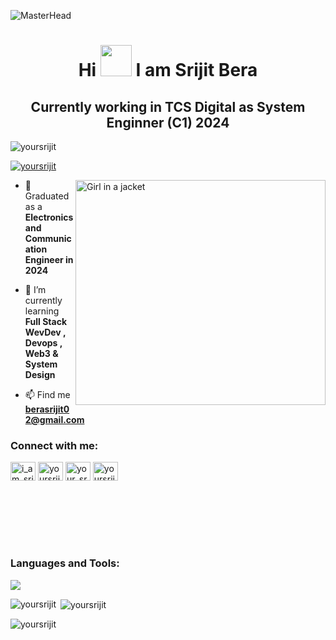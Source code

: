 
![MasterHead](https://media2.giphy.com/headers/GitHub/w8ZJLtJbmuph.gif)


<h1 align="center">Hi <img width="50" src="https://user-images.githubusercontent.com/62868878/222233583-8e691e5f-c334-4d2d-aaa8-a5bdd189e574.gif"> I am Srijit Bera</h1>
<h2 align="center">Currently working in TCS Digital as System Enginner (C1) 2024</h2>


<p align="left"> <img src="https://komarev.com/ghpvc/?username=yoursrijit&label=Profile%20views&color=0e75b6&style=flat" alt="yoursrijit" /> </p>

<p align="left"> <a href="https://github.com/ryo-ma/github-profile-trophy"><img src="https://github-profile-trophy.vercel.app/?username=yoursrijit" alt="yoursrijit" /></a> </p>



<img align="right" src="https://i.pinimg.com/564x/9d/4a/1d/9d4a1dad25a9d13451810d9cfd8acfee.jpg" alt="Girl in a jacket" width="400" height="360">



- 🔭 Graduated as a **Electronics and Communication Engineer in 2024**

- 🌱 I’m currently learning **Full Stack WevDev , Devops , Web3 & System Design**

- 📫 Find me **berasrijit02@gmail.com**


<h3 align="left">Connect with me:</h3>
<p align="left">
<a href="https://x.com/yoursrijit" target="blank"><img align="center" src="https://raw.githubusercontent.com/rahuldkjain/github-profile-readme-generator/master/src/images/icons/Social/twitter.svg" alt="i_am_srijit_" height="30" width="40" /></a>
<a href="https://linkedin.com/in/yoursrijit" target="blank"><img align="center" src="https://raw.githubusercontent.com/rahuldkjain/github-profile-readme-generator/master/src/images/icons/Social/linked-in-alt.svg" alt="yoursrijit" height="30" width="40" /></a>
<a href="https://www.instagram.com/make.me.dynamic/" target="blank"><img align="center" src="https://raw.githubusercontent.com/rahuldkjain/github-profile-readme-generator/master/src/images/icons/Social/instagram.svg" alt="your_srijit" height="30" width="40" /></a>
<a href="https://www.leetcode.com/yoursrijit" target="blank"><img align="center" src="https://raw.githubusercontent.com/rahuldkjain/github-profile-readme-generator/master/src/images/icons/Social/leet-code.svg" alt="yoursrijit" height="30" width="40" /></a>
</p>

<br/> <br/> <br/> <br/><br/>
<p>
<h3 align="left">Languages and Tools:</h3>
  <a href="https://skillicons.dev">
   <img src="https://skillicons.dev/icons?i=javascript,typescript,react,nodejs,express,mongodb,postgres,mysql,nextjs,docker,aws,cloudflare,redux,tailwind,java,firebase,git,github,prisma,postman,kubernet,drizzle"/>
  </a>
</p>

<p><img align="left" src="https://github-readme-stats.vercel.app/api/top-langs?username=yoursrijit&show_icons=true&locale=en&layout=compact&theme=highcontrast" alt="yoursrijit" /></p>

<p>&nbsp;<img align="center" src="https://github-readme-stats.vercel.app/api?username=yoursrijit&show_icons=true&locale=en&theme=highcontrast" alt="yoursrijit" /></p>
 
<p><img align="center" src="https://github-readme-streak-stats.herokuapp.com/?user=yoursrijit&" alt="yoursrijit" /></p>
